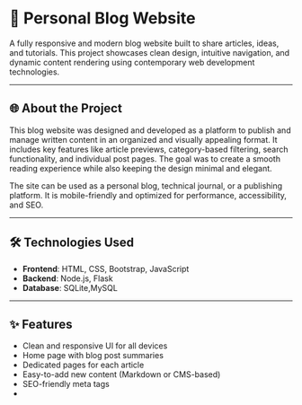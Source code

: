 # 📝 Personal Blog Website

A fully responsive and modern blog website built to share articles, ideas, and tutorials. This project showcases clean design, intuitive navigation, and dynamic content rendering using contemporary web development technologies.

---

## 🌐 About the Project

This blog website was designed and developed as a platform to publish and manage written content in an organized and visually appealing format. It includes key features like article previews, category-based filtering, search functionality, and individual post pages. The goal was to create a smooth reading experience while also keeping the design minimal and elegant.

The site can be used as a personal blog, technical journal, or a publishing platform. It is mobile-friendly and optimized for performance, accessibility, and SEO.

---

## 🛠️ Technologies Used

- **Frontend**: HTML, CSS, Bootstrap, JavaScript
- **Backend**: Node.js, Flask
- **Database**:  SQLite,MySQL
---

## ✨ Features

- Clean and responsive UI for all devices
- Home page with blog post summaries
- Dedicated pages for each article
- Easy-to-add new content (Markdown or CMS-based)
- SEO-friendly meta tags
- 
